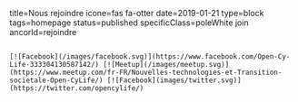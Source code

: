 title=Nous rejoindre
icone=fas fa-otter
date=2019-01-21
type=block
tags=homepage
status=published
specificClass=poleWhite join
ancorId=rejoindre
~~~~~~

[![Facebook](/images/facebook.svg)](https://www.facebook.com/Open-Cy-Life-333304130587142/) [![Meetup](/images/meetup.svg)](https://www.meetup.com/fr-FR/Nouvelles-technologies-et-Transition-societale-Open-CyLife/) [![Facebook](images/twitter.svg)](https://twitter.com/opencylife/)
